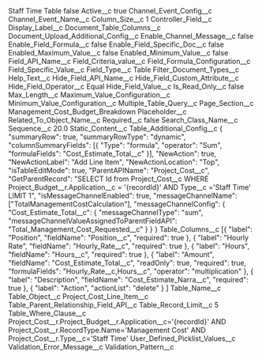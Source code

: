 <?xml version="1.0" encoding="UTF-8"?>
<CustomMetadata xmlns="http://soap.sforce.com/2006/04/metadata" xmlns:xsi="http://www.w3.org/2001/XMLSchema-instance" xmlns:xsd="http://www.w3.org/2001/XMLSchema">
    <label>Staff Time Table</label>
    <protected>false</protected>
    <values>
        <field>Active__c</field>
        <value xsi:type="xsd:boolean">true</value>
    </values>
    <values>
        <field>Channel_Event_Config__c</field>
        <value xsi:nil="true"/>
    </values>
    <values>
        <field>Channel_Event_Name__c</field>
        <value xsi:nil="true"/>
    </values>
    <values>
        <field>Column_Size__c</field>
        <value xsi:type="xsd:string">1</value>
    </values>
    <values>
        <field>Controller_Field__c</field>
        <value xsi:nil="true"/>
    </values>
    <values>
        <field>Display_Label__c</field>
        <value xsi:nil="true"/>
    </values>
    <values>
        <field>Document_Table_Columns__c</field>
        <value xsi:nil="true"/>
    </values>
    <values>
        <field>Document_Upload_Additional_Config__c</field>
        <value xsi:nil="true"/>
    </values>
    <values>
        <field>Enable_Channel_Message__c</field>
        <value xsi:type="xsd:boolean">false</value>
    </values>
    <values>
        <field>Enable_Field_Formula__c</field>
        <value xsi:type="xsd:boolean">false</value>
    </values>
    <values>
        <field>Enable_Field_Specific_Doc__c</field>
        <value xsi:type="xsd:boolean">false</value>
    </values>
    <values>
        <field>Enabled_Maximum_Value__c</field>
        <value xsi:type="xsd:boolean">false</value>
    </values>
    <values>
        <field>Enabled_Minimum_Value__c</field>
        <value xsi:type="xsd:boolean">false</value>
    </values>
    <values>
        <field>Field_API_Name__c</field>
        <value xsi:nil="true"/>
    </values>
    <values>
        <field>Field_Criteria_value__c</field>
        <value xsi:nil="true"/>
    </values>
    <values>
        <field>Field_Formula_Configuration__c</field>
        <value xsi:nil="true"/>
    </values>
    <values>
        <field>Field_Specific_Value__c</field>
        <value xsi:nil="true"/>
    </values>
    <values>
        <field>Field_Type__c</field>
        <value xsi:type="xsd:string">Table</value>
    </values>
    <values>
        <field>Filter_Document_Types__c</field>
        <value xsi:nil="true"/>
    </values>
    <values>
        <field>Help_Text__c</field>
        <value xsi:nil="true"/>
    </values>
    <values>
        <field>Hide_Field_API_Name__c</field>
        <value xsi:nil="true"/>
    </values>
    <values>
        <field>Hide_Field_Custom_Attribute__c</field>
        <value xsi:nil="true"/>
    </values>
    <values>
        <field>Hide_Field_Operator__c</field>
        <value xsi:type="xsd:string">Equal</value>
    </values>
    <values>
        <field>Hide_Field_Value__c</field>
        <value xsi:nil="true"/>
    </values>
    <values>
        <field>Is_Read_Only__c</field>
        <value xsi:type="xsd:boolean">false</value>
    </values>
    <values>
        <field>Max_Length__c</field>
        <value xsi:nil="true"/>
    </values>
    <values>
        <field>Maximum_Value_Configuration__c</field>
        <value xsi:nil="true"/>
    </values>
    <values>
        <field>Minimum_Value_Configuration__c</field>
        <value xsi:nil="true"/>
    </values>
    <values>
        <field>Multiple_Table_Query__c</field>
        <value xsi:nil="true"/>
    </values>
    <values>
        <field>Page_Section__c</field>
        <value xsi:type="xsd:string">Management_Cost_Budget_Breakdown</value>
    </values>
    <values>
        <field>Placeholder__c</field>
        <value xsi:nil="true"/>
    </values>
    <values>
        <field>Related_To_Object_Name__c</field>
        <value xsi:nil="true"/>
    </values>
    <values>
        <field>Required__c</field>
        <value xsi:type="xsd:boolean">false</value>
    </values>
    <values>
        <field>Search_Class_Name__c</field>
        <value xsi:nil="true"/>
    </values>
    <values>
        <field>Sequence__c</field>
        <value xsi:type="xsd:double">20.0</value>
    </values>
    <values>
        <field>Static_Content__c</field>
        <value xsi:nil="true"/>
    </values>
    <values>
        <field>Table_Additional_Config__c</field>
        <value xsi:type="xsd:string">{
	&quot;summaryRow&quot;: true,
	&quot;summaryRowType&quot;: &quot;dynamic&quot;,
	&quot;columnSummaryFields&quot;: [{
		&quot;Type&quot;: &quot;formula&quot;,
		&quot;operator&quot;: &quot;Sum&quot;,
		&quot;formulaFields&quot;: &quot;Cost_Estimate_Total__c&quot;
	}],
	&quot;NewAction&quot;: true,
	&quot;NewActionLabel&quot;: &quot;Add Line Item&quot;,
	&quot;NewActionLocation&quot;: &quot;Top&quot;,
	&quot;isTableEditMode&quot;: true,
	&quot;ParentAPIName&quot;: &quot;Project_Cost__c&quot;,
	&quot;GetParentRecord&quot;: &quot;SELECT Id from Project_Cost__c WHERE Project_Budget__r.Application__c = &apos;{recordId}&apos; AND Type__c =&apos;Staff Time&apos; LIMIT 1&quot;,
	&quot;isMessageChannelEnabled&quot;: true,
	&quot;messageChannelName&quot;: [&quot;TotalManagementCostCalculation&quot;],
	&quot;messageChannelConfig&quot;: {
		&quot;Cost_Estimate_Total__c&quot;: {
			&quot;messageChannelType&quot;: &quot;sum&quot;,
			&quot;messageChannelValueAssignedToParentFieldAPI&quot;: &quot;Total_Management_Cost_Requested__c&quot;
		}
	}
}</value>
    </values>
    <values>
        <field>Table_Columns__c</field>
        <value xsi:type="xsd:string">[{
		&quot;label&quot;: &quot;Position&quot;,
		&quot;fieldName&quot;: &quot;Position__c&quot;,
		&quot;required&quot;: true
	},
	{
		&quot;label&quot;: &quot;Hourly Rate&quot;,
		&quot;fieldName&quot;: &quot;Hourly_Rate__c&quot;,
		&quot;required&quot;: true
	},
	{
		&quot;label&quot;: &quot;Hours&quot;,
		&quot;fieldName&quot;: &quot;Hours__c&quot;,
		&quot;required&quot;: true
	},
	{
		&quot;label&quot;: &quot;Amount&quot;,
		&quot;fieldName&quot;: &quot;Cost_Estimate_Total__c&quot;,
		&quot;readOnly&quot;: true,
		&quot;required&quot;: true,
		&quot;formulaFields&quot;: &quot;Hourly_Rate__c,Hours__c&quot;,
		&quot;operator&quot;: &quot;multiplication&quot;
	},
	{
		&quot;label&quot;: &quot;Description&quot;,
		&quot;fieldName&quot;: &quot;Cost_Estimate_Narra__c&quot;,
		&quot;required&quot;: true
	},
	{
		&quot;label&quot;: &quot;Action&quot;,
		&quot;actionList&quot;: &quot;delete&quot;
	}
]</value>
    </values>
    <values>
        <field>Table_Name__c</field>
        <value xsi:nil="true"/>
    </values>
    <values>
        <field>Table_Object__c</field>
        <value xsi:type="xsd:string">Project_Cost_Line_Item__c</value>
    </values>
    <values>
        <field>Table_Parent_Relationship_Field_API__c</field>
        <value xsi:nil="true"/>
    </values>
    <values>
        <field>Table_Record_Limit__c</field>
        <value xsi:type="xsd:string">5</value>
    </values>
    <values>
        <field>Table_Where_Clause__c</field>
        <value xsi:type="xsd:string">Project_Cost__r.Project_Budget__r.Application__c=&apos;{recordId}&apos; AND Project_Cost__r.RecordType.Name=&apos;Management Cost&apos; AND  Project_Cost__r.Type__c=&apos;Staff Time&apos;</value>
    </values>
    <values>
        <field>User_Defined_Picklist_Values__c</field>
        <value xsi:nil="true"/>
    </values>
    <values>
        <field>Validation_Error_Message__c</field>
        <value xsi:nil="true"/>
    </values>
    <values>
        <field>Validation_Pattern__c</field>
        <value xsi:nil="true"/>
    </values>
</CustomMetadata>
